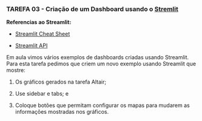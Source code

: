 ### TAREFA 03 - Criação de um Dashboard usando o [Stremlit](https://streamlit.io/)



**Referencias ao Streamlit:**

* [Streamlit Cheat Sheet](https://cheat-sheet.streamlit.app/)

* [Streamlit API](https://docs.streamlit.io/develop/api-reference)



Em aula vimos vários exemplos de dashboards criadas usando Streamlit.
Para esta tarefa pedimos que criem um novo exemplo usando Streamlit que mostre:

1. Os gráficos gerados na tarefa Altair;

2. Use sidebar e tabs; e 

3. Coloque botões que permitam configurar os mapas para mudarem as informações mostradas nos gráficos. 
